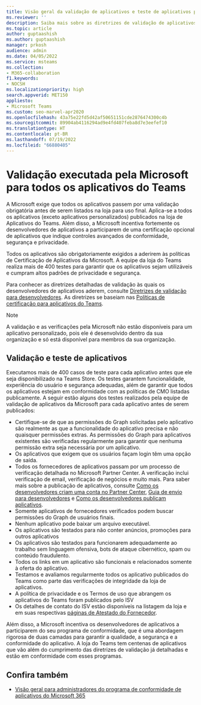 ```yaml
---
title: Visão geral da validação de aplicativos e teste de aplicativos pela Microsoft
ms.reviewer: ''
description: Saiba mais sobre as diretrizes de validação de aplicativos do Teams com base nas políticas de certificação do marketplace. Entenda como a Microsoft garante que os aplicativos do Teams cumpram os altos padrões de privacidade e segurança.
ms.topic: article
author: guptaashish
ms.author: guptaashish
manager: prkosh
audience: admin
ms.date: 04/05/2022
ms.service: msteams
ms.collection:
- M365-collaboration
f1.keywords:
- NOCSH
ms.localizationpriority: high
search.appverid: MET150
appliesto:
- Microsoft Teams
ms.custom: seo-marvel-apr2020
ms.openlocfilehash: 43a75e22fd5d42af50651151cde2876474300c4b
ms.sourcegitcommit: 89904ab4116294ad9e4fd407feba8d7e3eefef10
ms.translationtype: HT
ms.contentlocale: pt-BR
ms.lasthandoff: 07/19/2022
ms.locfileid: "66880405"
---
```

# <a name="validation-performed-by-microsoft-for-all-teams-apps"></a>Validação executada pela Microsoft para todos os aplicativos do Teams

A Microsoft exige que todos os aplicativos passem por uma validação obrigatória antes de serem listados na loja para uso final. Aplica-se a todos os aplicativos (exceto aplicativos personalizados) publicados na loja de Aplicativos do Teams. Além disso, a Microsoft incentiva fortemente os desenvolvedores de aplicativos a participarem de uma certificação opcional de aplicativos que indique controles avançados de conformidade, segurança e privacidade.

Todos os aplicativos são obrigatoriamente exigidos a aderirem às políticas de Certificação de Aplicativos da Microsoft. A equipe da loja do Teams realiza mais de 400 testes para garantir que os aplicativos sejam utilizáveis e cumpram altos padrões de privacidade e segurança.

Para conhecer as diretrizes detalhadas de validação às quais os desenvolvedores de aplicativos aderem, consulte [Diretrizes de validação para desenvolvedores](/microsoftteams/platform/concepts/deploy-and-publish/appsource/prepare/teams-store-validation-guidelines). As diretrizes se baseiam nas [Políticas de certificação para aplicativos do Teams](/legal/marketplace/certification-policies#1140-teams).

> [!NOTE]
> A validação e as verificações pela Microsoft não estão disponíveis para um aplicativo personalizado, pois ele é desenvolvido dentro da sua organização e só está disponível para membros da sua organização.

## <a name="app-validation-and-testing"></a>Validação e teste de aplicativos

Executamos mais de 400 casos de teste para cada aplicativo antes que ele seja disponibilizado na Teams Store. Os testes garantem funcionalidade, experiência do usuário e segurança adequadas, além de garantir que todos os aplicativos estejam em conformidade com as políticas de CMO listadas publicamente. A seguir estão alguns dos testes realizados pela equipe de validação de aplicativos da Microsoft para cada aplicativo antes de serem publicados:

* Certifique-se de que as permissões do Graph solicitadas pelo aplicativo são realmente as que a funcionalidade do aplicativo precisa e não quaisquer permissões extras. As permissões do Graph para aplicativos existentes são verificadas regularmente para garantir que nenhuma permissão extra seja necessária por um aplicativo.
* Os aplicativos que exigem que os usuários façam login têm uma opção de saída.
* Todos os fornecedores de aplicativos passam por um processo de verificação detalhada no Microsoft Partner Center. A verificação inclui verificação de email, verificação de negócios e muito mais. Para saber mais sobre a publicação de aplicativos, consulte [Como os desenvolvedores criam uma conta no Partner Center](/microsoftteams/platform/concepts/deploy-and-publish/appsource/prepare/create-partner-center-dev-account), [Guia de envio para desenvolvedores](/office/dev/store/add-in-submission-guide) e [Como os desenvolvedores publicam aplicativos](https://aka.ms/PublishToTeamsStore).
* Somente aplicativos de fornecedores verificados podem buscar permissões do Graph de usuários finais.
* Nenhum aplicativo pode baixar um arquivo executável.
* Os aplicativos são testados para não conter anúncios, promoções para outros aplicativos
* Os aplicativos são testados para funcionarem adequadamente ao trabalho sem linguagem ofensiva, bots de ataque cibernético, spam ou conteúdo fraudulento.
* Todos os links em um aplicativo são funcionais e relacionados somente à oferta do aplicativo.
* Testamos e avaliamos regularmente todos os aplicativo publicados do Teams como parte das verificações de integridade da loja de aplicativos.
* A política de privacidade e os Termos de uso que abrangem os aplicativos do Teams foram publicados pelo ISV
* Os detalhes de contato do ISV estão disponíveis na listagem da loja e em suas respectivas [páginas de Atestado do Fornecedor](/microsoft-365-app-certification/teams/teams-apps).

Além disso, a Microsoft incentiva os desenvolvedores de aplicativos a participarem do seu programa de conformidade, que é uma abordagem rigorosa de duas camadas para garantir a qualidade, a segurança e a conformidade do aplicativo. A loja do Teams tem centenas de aplicativos que vão além do cumprimento das diretrizes de validação já detalhadas e estão em conformidade com esses programas.

## <a name="see-also"></a>Confira também

* [Visão geral para administradores do programa de conformidade de aplicativos do Microsoft 365 ](overview-of-app-certification.md)

